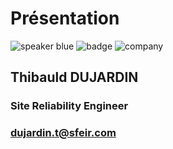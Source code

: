 <!-- .slide: class="speaker-slide blue" -->


# Présentation

![speaker blue](./assets/images/thibauld.jpeg)
![badge](./assets/images/cloud-archi_badge.png)
![company](./assets/images/logo-SFEIR-blanc.png)
 
<h2>Thibauld <span>DUJARDIN</span></h2>

### Site Reliability Engineer
<!-- .element: class="icon-rule icon-first" -->

### dujardin.t@sfeir.com
<!-- .element: class="icon-mail icon-second" -->


